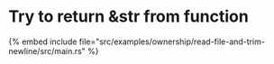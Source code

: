 # Try to return &str from function

{% embed include file="src/examples/ownership/read-file-and-trim-newline/src/main.rs" %}


